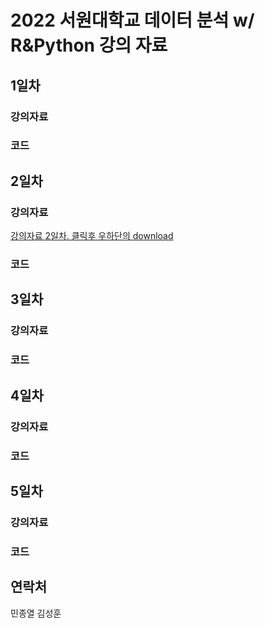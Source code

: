 # 2022 서원대학교 데이터 분석 w/ R&Python 강의 자료

## 1일차
### 강의자료

### 코드

## 2일차
### 강의자료
[강의자료 2일차. 클릭후 우하단의 download](https://github.com/galmaru/seowon2022/blob/main/files/(%EC%B5%9C%EC%A2%85)(2022.6.22)(2%EC%9D%BC%EC%B0%A8)%20R%20%ED%94%84%EB%A1%9C%EA%B7%B8%EB%9E%98%EB%B0%8D%20%EA%B8%B0%EC%B4%88.pptx)
### 코드

## 3일차
### 강의자료
### 코드

## 4일차
### 강의자료
### 코드

## 5일차
### 강의자료
### 코드

## 연락처
민종열
김성훈


